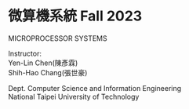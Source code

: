 # 微算機系統 Fall 2023  
MICROPROCESSOR SYSTEMS  

Instructor:  
Yen-Lin Chen(陳彥霖)  
Shih-Hao Chang(張世豪) 

Dept. Computer Science and Information Engineering  
National Taipei University of Technology  
